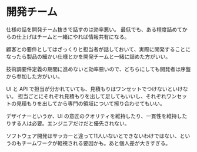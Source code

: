 # 開発チーム

仕様の話を開発チーム抜きで話すのは効率悪い。
最低でも、ある程度詰めてからの仕上げはチームと一緒にやれば情報共有になる。

顧客との要件としてはざっくりと担当者が話しておいて、実際に開発することになったら製品の細かい仕様とかを開発チームと一緒に詰めた方がいい。

技術調要件定義の期間に進めないと効率悪いので、どちらにしても開発者は序盤から参加した方がいい。

UI と API で担当が分かれていても、見積もりはワンセットでつけないといけない。
担当ごとにそれぞれ見積もりを出して足してもいいし、それぞれワンセットの見積もりを出してから専門の領域について擦り合わせてもいい。

デザイナーというか、UI の意匠のクオリティを維持したり、一貫性を維持したりする人は必要。エンジニアだけだと優先されない。

ソフトウェア開発はサッカーと違って11人いないとできないわけではない、というのもチームワークが軽視される要因かも。あと個人差が大きすぎる。
